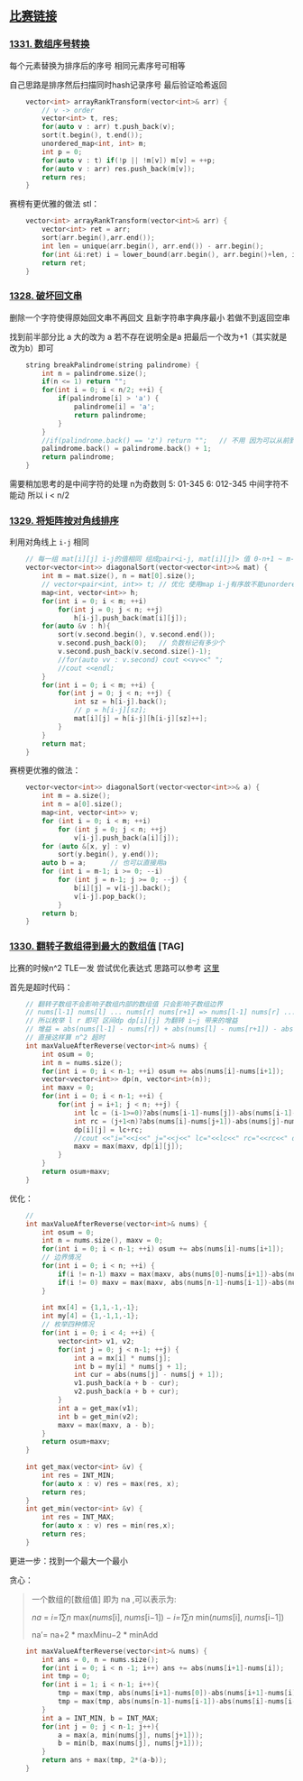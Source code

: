 ## [比赛链接](https://leetcode.cn/contest/biweekly-contest-18/)


### [1331. 数组序号转换](https://leetcode.cn/problems/rank-transform-of-an-array/)

每个元素替换为排序后的序号 相同元素序号可相等

自己思路是排序然后扫描同时hash记录序号 最后验证哈希返回

```c++
    vector<int> arrayRankTransform(vector<int>& arr) {
        // v -> order
        vector<int> t, res;
        for(auto v : arr) t.push_back(v);
        sort(t.begin(), t.end());
        unordered_map<int, int> m;
        int p = 0;
        for(auto v : t) if(!p || !m[v]) m[v] = ++p;
        for(auto v : arr) res.push_back(m[v]);
        return res;
    }
```

赛榜有更优雅的做法 stl：

```c++
    vector<int> arrayRankTransform(vector<int>& arr) {
        vector<int> ret = arr;
        sort(arr.begin(),arr.end());
        int len = unique(arr.begin(), arr.end()) - arr.begin();
        for(int &i:ret) i = lower_bound(arr.begin(), arr.begin()+len, i) - arr.begin() + 1;
        return ret;
    }
```



### [1328. 破坏回文串](https://leetcode.cn/problems/break-a-palindrome/) 

删除一个字符使得原始回文串不再回文 且新字符串字典序最小 若做不到返回空串

找到前半部分比 a 大的改为 a   若不存在说明全是a 把最后一个改为+1（其实就是改为b）即可

```c++
    string breakPalindrome(string palindrome) {
        int n = palindrome.size();
        if(n <= 1) return "";
        for(int i = 0; i < n/2; ++i) {
            if(palindrome[i] > 'a') {
                palindrome[i] = 'a';
                return palindrome;
            }
        }
        //if(palindrome.back() == 'z') return "";	// 不用 因为可以从前到后遍历注定了后面不会比a大
        palindrome.back() = palindrome.back() + 1;
        return palindrome;
    }
```

需要稍加思考的是中间字符的处理 n为奇数则 5: 01-345   6: 012-345  中间字符不能动 所以 i < n/2

### [1329. 将矩阵按对角线排序](https://leetcode.cn/problems/sort-the-matrix-diagonally/)

利用对角线上 `i-j` 相同

```c++
    // 每一组 mat[i][j] i-j的值相同 组成pair<i-j, mat[i][j]> 值 0-n+1 ~ m-1
    vector<vector<int>> diagonalSort(vector<vector<int>>& mat) {
        int m = mat.size(), n = mat[0].size();
        // vector<pair<int, int>> t; // 优化 使用map i-j有序故不能unordered
        map<int, vector<int>> h;
        for(int i = 0; i < m; ++i)
            for(int j = 0; j < n; ++j) 
                h[i-j].push_back(mat[i][j]);
        for(auto &v : h){
            sort(v.second.begin(), v.second.end());
            v.second.push_back(0);   // 负数标记有多少个
            v.second.push_back(v.second.size()-1);
            //for(auto vv : v.second) cout <<vv<<" ";
            //cout <<endl;
        }
        for(int i = 0; i < m; ++i) {
            for(int j = 0; j < n; ++j) {
                int sz = h[i-j].back();
                // p = h[i-j][sz];
                mat[i][j] = h[i-j][h[i-j][sz]++];
            }
        }
        return mat;
    }
```

赛榜更优雅的做法：

```c++
    vector<vector<int>> diagonalSort(vector<vector<int>>& a) {
        int m = a.size();
        int n = a[0].size();
        map<int, vector<int>> v;
        for (int i = 0; i < m; ++i)
            for (int j = 0; j < n; ++j)
                v[i-j].push_back(a[i][j]);
        for (auto &[x, y] : v)
            sort(y.begin(), y.end());
        auto b = a;      // 也可以直接用a
        for (int i = m-1; i >= 0; --i)
            for (int j = n-1; j >= 0; --j) {
                b[i][j] = v[i-j].back();
                v[i-j].pop_back();
            }
        return b;
    }
```



### [1330. 翻转子数组得到最大的数组值](https://leetcode.cn/problems/reverse-subarray-to-maximize-array-value/) [TAG]

比赛的时候n^2 TLE一发 尝试优化表达式 思路可以参考 [这里](https://leetcode.cn/problems/reverse-subarray-to-maximize-array-value/solution/onzuo-fa-jie-jue-ci-wen-ti-by-hu-tu-tu-7/)

首先是超时代码：

```c++
    // 翻转子数组不会影响子数组内部的数组值 只会影响子数组边界
    // nums[l-1] nums[l] ... nums[r] nums[r+1] => nums[l-1] nums[r] ... nums[l] nums[r+1]
    // 所以枚举 l r 即可 区间dp dp[i][j] 为翻转 i~j 带来的增益
    // 增益 = abs(nums[l-1] - nums[r]) + abs(nums[l] - nums[r+1]) - abs(nums[l-1] - nums[l]) - abs(nums[r] - nums[r+1])
    // 直接这样算 n^2 超时
    int maxValueAfterReverse(vector<int>& nums) {
        int osum = 0;
        int n = nums.size();
        for(int i = 0; i < n-1; ++i) osum += abs(nums[i]-nums[i+1]);
        vector<vector<int>> dp(n, vector<int>(n));
        int maxv = 0;
        for(int i = 0; i < n-1; ++i) {
            for(int j = i+1; j < n; ++j) {
                int lc = (i-1>=0)?abs(nums[i-1]-nums[j])-abs(nums[i-1]-nums[i]):0;
                int rc = (j+1<n)?abs(nums[i]-nums[j+1])-abs(nums[j]-nums[j+1]):0;
                dp[i][j] = lc+rc;
                //cout <<"i="<<i<<" j="<<j<<" lc="<<lc<<" rc="<<rc<<" dp["<<i<<"]["<<j<<"]="<<dp[i][j]<<endl;
                maxv = max(maxv, dp[i][j]);
            }
        }
        return osum+maxv;
    }
```

优化：

```c++
    // 
    int maxValueAfterReverse(vector<int>& nums) {
        int osum = 0;
        int n = nums.size(), maxv = 0;
        for(int i = 0; i < n-1; ++i) osum += abs(nums[i]-nums[i+1]);
        // 边界情况
        for(int i = 0; i < n; ++i) {
            if(i != n-1) maxv = max(maxv, abs(nums[0]-nums[i+1])-abs(nums[i]-nums[i+1]));   // 左端点为0右端点为i
            if(i != 0) maxv = max(maxv, abs(nums[n-1]-nums[i-1])-abs(nums[i]-nums[i-1]));       // 右端点为n-1,左端点为i
        }
        
        int mx[4] = {1,1,-1,-1};
        int my[4] = {1,-1,1,-1};
        // 枚举四种情况
        for(int i = 0; i < 4; ++i) {
            vector<int> v1, v2;
            for(int j = 0; j < n-1; ++j) {
                int a = mx[i] * nums[j];
                int b = my[i] * nums[j + 1];
                int cur = abs(nums[j] - nums[j + 1]);
                v1.push_back(a + b - cur);
                v2.push_back(a + b + cur);
            }
            int a = get_max(v1);
            int b = get_min(v2);
            maxv = max(maxv, a - b);
        }
        return osum+maxv;
    }
    
    int get_max(vector<int> &v) {
        int res = INT_MIN;
        for(auto x : v) res = max(res, x);
        return res;
    }
    int get_min(vector<int> &v) {
        int res = INT_MAX;
        for(auto x : v) res = min(res,x);
        return res;
    }
```

更进一步：找到一个最大一个最小

贪心：

> 一个数组的[数组值] 即为 na ,可以表示为:
>
> *na* =  *i=1*∑*n*  max(*nums*[i], *nums*[i−1])  −  *i=1*∑*n*  min(*nums*[i], *nums*[i−1])
>
> na′= na+2 * maxMinu−2 * minAdd

```c++
    int maxValueAfterReverse(vector<int>& nums) {
        int ans = 0, n = nums.size();
        for(int i = 0; i < n -1; i++) ans += abs(nums[i+1]-nums[i]);
        int tmp = 0;
        for(int i = 1; i < n-1; i++){
            tmp = max(tmp, abs(nums[i+1]-nums[0])-abs(nums[i+1]-nums[i]) );
            tmp = max(tmp, abs(nums[n-1]-nums[i-1])-abs(nums[i]-nums[i-1]));
        }
        int a = INT_MIN, b = INT_MAX;
        for(int j = 0; j < n-1; j++){
            a = max(a, min(nums[j], nums[j+1]));
            b = min(b, max(nums[j], nums[j+1]));
        }
        return ans + max(tmp, 2*(a-b));
    }
```


